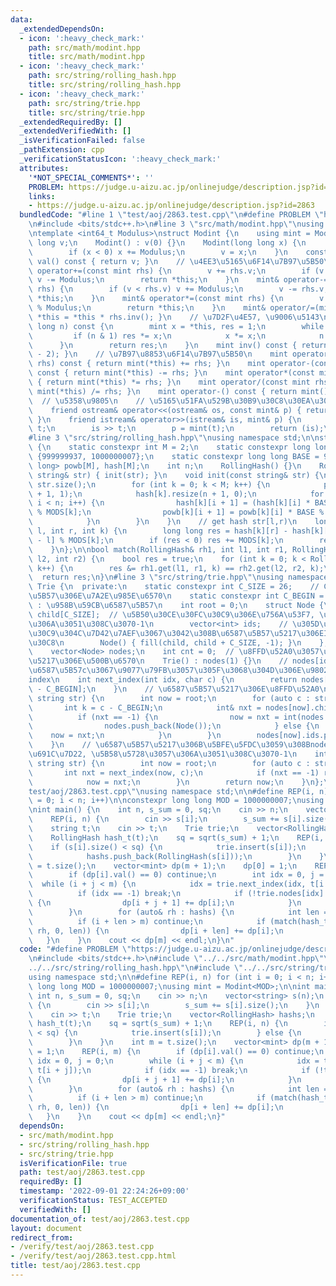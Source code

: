 ```yaml
---
data:
  _extendedDependsOn:
  - icon: ':heavy_check_mark:'
    path: src/math/modint.hpp
    title: src/math/modint.hpp
  - icon: ':heavy_check_mark:'
    path: src/string/rolling_hash.hpp
    title: src/string/rolling_hash.hpp
  - icon: ':heavy_check_mark:'
    path: src/string/trie.hpp
    title: src/string/trie.hpp
  _extendedRequiredBy: []
  _extendedVerifiedWith: []
  _isVerificationFailed: false
  _pathExtension: cpp
  _verificationStatusIcon: ':heavy_check_mark:'
  attributes:
    '*NOT_SPECIAL_COMMENTS*': ''
    PROBLEM: https://judge.u-aizu.ac.jp/onlinejudge/description.jsp?id=2863
    links:
    - https://judge.u-aizu.ac.jp/onlinejudge/description.jsp?id=2863
  bundledCode: "#line 1 \"test/aoj/2863.test.cpp\"\n#define PROBLEM \"https://judge.u-aizu.ac.jp/onlinejudge/description.jsp?id=2863\"\
    \n#include <bits/stdc++.h>\n#line 3 \"src/math/modint.hpp\"\nusing namespace std;\n\
    \ntemplate <int64_t Modulus>\nstruct Modint {\n    using mint = Modint;\n    long\
    \ long v;\n    Modint() : v(0) {}\n    Modint(long long x) {\n        x %= Modulus;\n\
    \        if (x < 0) x += Modulus;\n        v = x;\n    }\n    const long long&\
    \ val() const { return v; }\n    // \u4EE3\u5165\u6F14\u7B97\u5B50\n    mint&\
    \ operator+=(const mint rhs) {\n        v += rhs.v;\n        if (v >= Modulus)\
    \ v -= Modulus;\n        return *this;\n    }\n    mint& operator-=(const mint\
    \ rhs) {\n        if (v < rhs.v) v += Modulus;\n        v -= rhs.v;\n        return\
    \ *this;\n    }\n    mint& operator*=(const mint rhs) {\n        v = v * rhs.v\
    \ % Modulus;\n        return *this;\n    }\n    mint& operator/=(mint rhs) { return\
    \ *this = *this * rhs.inv(); }\n    // \u7D2F\u4E57, \u9006\u5143\n    mint pow(long\
    \ long n) const {\n        mint x = *this, res = 1;\n        while (n) {\n   \
    \         if (n & 1) res *= x;\n            x *= x;\n            n >>= 1;\n  \
    \      }\n        return res;\n    }\n    mint inv() const { return pow(Modulus\
    \ - 2); }\n    // \u7B97\u8853\u6F14\u7B97\u5B50\n    mint operator+(const mint\
    \ rhs) const { return mint(*this) += rhs; }\n    mint operator-(const mint rhs)\
    \ const { return mint(*this) -= rhs; }\n    mint operator*(const mint rhs) const\
    \ { return mint(*this) *= rhs; }\n    mint operator/(const mint rhs) const { return\
    \ mint(*this) /= rhs; }\n    mint operator-() const { return mint() - *this; }\
    \  // \u5358\u9805\n    // \u5165\u51FA\u529B\u30B9\u30C8\u30EA\u30FC\u30E0\n\
    \    friend ostream& operator<<(ostream& os, const mint& p) { return os << p.v;\
    \ }\n    friend istream& operator>>(istream& is, mint& p) {\n        long long\
    \ t;\n        is >> t;\n        p = mint(t);\n        return (is);\n    }\n};\n\
    #line 3 \"src/string/rolling_hash.hpp\"\nusing namespace std;\n\nstruct RollingHash\
    \ {\n    static constexpr int M = 2;\n    static constexpr long long MODS[M] =\
    \ {999999937, 1000000007};\n    static constexpr long long BASE = 9973;\n    vector<long\
    \ long> powb[M], hash[M];\n    int n;\n    RollingHash() {}\n    RollingHash(const\
    \ string& str) { init(str); }\n    void init(const string& str) {\n        n =\
    \ str.size();\n        for (int k = 0; k < M; k++) {\n            powb[k].resize(n\
    \ + 1, 1);\n            hash[k].resize(n + 1, 0);\n            for (int i = 0;\
    \ i < n; i++) {\n                hash[k][i + 1] = (hash[k][i] * BASE + str[i])\
    \ % MODS[k];\n                powb[k][i + 1] = powb[k][i] * BASE % MODS[k];\n\
    \            }\n        }\n    }\n    // get hash str[l,r)\n    long long get(int\
    \ l, int r, int k) {\n        long long res = hash[k][r] - hash[k][l] * powb[k][r\
    \ - l] % MODS[k];\n        if (res < 0) res += MODS[k];\n        return res;\n\
    \    }\n};\n\nbool match(RollingHash& rh1, int l1, int r1, RollingHash& rh2, int\
    \ l2, int r2) {\n    bool res = true;\n    for (int k = 0; k < RollingHash::M;\
    \ k++) {\n        res &= rh1.get(l1, r1, k) == rh2.get(l2, r2, k);\n    }\n  \
    \  return res;\n}\n#line 3 \"src/string/trie.hpp\"\nusing namespace std;\n\nstruct\
    \ Trie {\n  private:\n    static constexpr int C_SIZE = 26;    // C_SIZE  : \u6587\
    \u5B57\u306E\u7A2E\u985E\u6570\n    static constexpr int C_BEGIN = 'a';  // C_BEGIN\
    \ : \u958B\u59CB\u6587\u5B57\n    int root = 0;\n    struct Node {\n        int\
    \ child[C_SIZE];  // \u5B50\u30CE\u30FC\u30C9\u306E\u756A\u53F7, \u5B58\u5728\u3057\
    \u306A\u3051\u308C\u3070-1\n        vector<int> ids;    // \u305D\u306E\u30CE\u30FC\
    \u30C9\u304C\u7D42\u7AEF\u3067\u3042\u308B\u6587\u5B57\u5217\u306EID\u30EA\u30B9\
    \u30C8\n        Node() { fill(child, child + C_SIZE, -1); }\n    };\n\n  public:\n\
    \    vector<Node> nodes;\n    int cnt = 0;  // \u8FFD\u52A0\u3057\u305F\u6587\u5B57\
    \u5217\u306E\u500B\u6570\n    Trie() : nodes(1) {}\n    // nodes[idx]\u304B\u3089\
    \u6587\u5B57c\u3067\u9077\u79FB\u3057\u305F\u3068\u304D\u306E\u9802\u70B9\u306E\
    index\n    int next_index(int idx, char c) {\n        return nodes[idx].child[c\
    \ - C_BEGIN];\n    }\n    // \u6587\u5B57\u5217\u306E\u8FFD\u52A0\n    void insert(const\
    \ string str) {\n        int now = root;\n        for (auto c : str) {\n     \
    \       int k = c - C_BEGIN;\n            int& nxt = nodes[now].child[k];\n  \
    \          if (nxt == -1) {\n                now = nxt = int(nodes.size());\n\
    \                nodes.push_back(Node());\n            } else {\n            \
    \    now = nxt;\n            }\n        }\n        nodes[now].ids.push_back(cnt++);\n\
    \    }\n    // \u6587\u5B57\u5217\u306B\u5BFE\u5FDC\u3059\u308Bnode\u306Eindex\u3092\
    \u691C\u7D22, \u5B58\u5728\u3057\u306A\u3051\u308C\u3070-1\n    int find(const\
    \ string str) {\n        int now = root;\n        for (auto c : str) {\n     \
    \       int nxt = next_index(now, c);\n            if (nxt == -1) return -1;\n\
    \            now = nxt;\n        }\n        return now;\n    }\n};\n#line 6 \"\
    test/aoj/2863.test.cpp\"\nusing namespace std;\n\n#define REP(i, n) for (int i\
    \ = 0; i < n; i++)\n\nconstexpr long long MOD = 1000000007;\nusing mint = Modint<MOD>;\n\
    \nint main() {\n    int n, s_sum = 0, sq;\n    cin >> n;\n    vector<string> s(n);\n\
    \    REP(i, n) {\n        cin >> s[i];\n        s_sum += s[i].size();\n    }\n\
    \    string t;\n    cin >> t;\n    Trie trie;\n    vector<RollingHash> hashs;\n\
    \    RollingHash hash_t(t);\n    sq = sqrt(s_sum) + 1;\n    REP(i, n) {\n    \
    \    if (s[i].size() < sq) {\n            trie.insert(s[i]);\n        } else {\n\
    \            hashs.push_back(RollingHash(s[i]));\n        }\n    }\n    int m\
    \ = t.size();\n    vector<mint> dp(m + 1);\n    dp[0] = 1;\n    REP(i, m) {\n\
    \        if (dp[i].val() == 0) continue;\n        int idx = 0, j = 0;\n      \
    \  while (i + j < m) {\n            idx = trie.next_index(idx, t[i + j]);\n  \
    \          if (idx == -1) break;\n            if (!trie.nodes[idx].ids.empty())\
    \ {\n                dp[i + j + 1] += dp[i];\n            }\n            j++;\n\
    \        }\n        for (auto& rh : hashs) {\n            int len = rh.n;\n  \
    \          if (i + len > m) continue;\n            if (match(hash_t, i, i + len,\
    \ rh, 0, len)) {\n                dp[i + len] += dp[i];\n            }\n     \
    \   }\n    }\n    cout << dp[m] << endl;\n}\n"
  code: "#define PROBLEM \"https://judge.u-aizu.ac.jp/onlinejudge/description.jsp?id=2863\"\
    \n#include <bits/stdc++.h>\n#include \"../../src/math/modint.hpp\"\n#include \"\
    ../../src/string/rolling_hash.hpp\"\n#include \"../../src/string/trie.hpp\"\n\
    using namespace std;\n\n#define REP(i, n) for (int i = 0; i < n; i++)\n\nconstexpr\
    \ long long MOD = 1000000007;\nusing mint = Modint<MOD>;\n\nint main() {\n   \
    \ int n, s_sum = 0, sq;\n    cin >> n;\n    vector<string> s(n);\n    REP(i, n)\
    \ {\n        cin >> s[i];\n        s_sum += s[i].size();\n    }\n    string t;\n\
    \    cin >> t;\n    Trie trie;\n    vector<RollingHash> hashs;\n    RollingHash\
    \ hash_t(t);\n    sq = sqrt(s_sum) + 1;\n    REP(i, n) {\n        if (s[i].size()\
    \ < sq) {\n            trie.insert(s[i]);\n        } else {\n            hashs.push_back(RollingHash(s[i]));\n\
    \        }\n    }\n    int m = t.size();\n    vector<mint> dp(m + 1);\n    dp[0]\
    \ = 1;\n    REP(i, m) {\n        if (dp[i].val() == 0) continue;\n        int\
    \ idx = 0, j = 0;\n        while (i + j < m) {\n            idx = trie.next_index(idx,\
    \ t[i + j]);\n            if (idx == -1) break;\n            if (!trie.nodes[idx].ids.empty())\
    \ {\n                dp[i + j + 1] += dp[i];\n            }\n            j++;\n\
    \        }\n        for (auto& rh : hashs) {\n            int len = rh.n;\n  \
    \          if (i + len > m) continue;\n            if (match(hash_t, i, i + len,\
    \ rh, 0, len)) {\n                dp[i + len] += dp[i];\n            }\n     \
    \   }\n    }\n    cout << dp[m] << endl;\n}"
  dependsOn:
  - src/math/modint.hpp
  - src/string/rolling_hash.hpp
  - src/string/trie.hpp
  isVerificationFile: true
  path: test/aoj/2863.test.cpp
  requiredBy: []
  timestamp: '2022-09-01 22:24:26+09:00'
  verificationStatus: TEST_ACCEPTED
  verifiedWith: []
documentation_of: test/aoj/2863.test.cpp
layout: document
redirect_from:
- /verify/test/aoj/2863.test.cpp
- /verify/test/aoj/2863.test.cpp.html
title: test/aoj/2863.test.cpp
---
```


